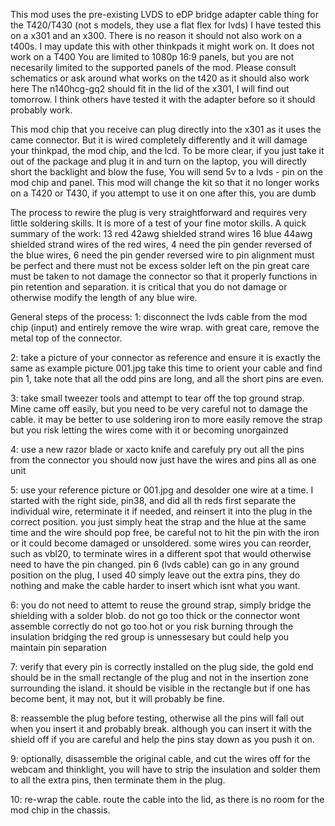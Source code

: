 This mod uses the pre-existing LVDS to eDP bridge adapter cable thing for the T420/T430 (not s models, they use a flat flex for lvds)
I have tested this on a x301 and an x300. There is no reason it should not also work on a t400s. I may update this with other thinkpads it might work on. It does not work on a T400
You are limited to 1080p 16:9 panels, but you are not necesarily limited to the supported panels of the mod. Please consult schematics or ask around what works on the t420 as it should also work here
The n140hcg-gq2 should fit in the lid of the x301, I will find out tomorrow. I think others have tested it with the adapter before so it should probably work.

This mod chip that you receive can plug directly into the x301 as it uses the came connector. But it is wired completely differently and it will damage your thinkpad, the mod chip, and the lcd.
To be more clear, if you just take it out of the package and plug it in and turn on the laptop, you will directly short the backlight and blow the fuse, You will send 5v to a lvds - pin on the mod chip and panel. 
This mod will change the kit so that it no longer works on a T420 or T430, if you attempt to use it on one after this, you are dumb

The process to rewire the plug is very straightforward and requires very little soldering skills. It is more of a test of your fine motor skills. 
A quick summary of the work:
13 red 42awg shielded strand wires
16 blue 44awg shielded strand wires
of the red wires, 4 need the pin gender reversed
of the blue wires, 6 need the pin gender reversed
wire to pin alignment must be perfect and there must not be excess solder left on the pin
great care must be taken to not damage the connector so that it properly functions in pin retention and separation.
it is critical that you do not damage or otherwise modify the length of any blue wire. 

General steps of the process:
1:
disconnect the lvds cable from the mod chip (input) and entirely remove the wire wrap.
with great care, remove the metal top of the connector.

2:
take a picture of your connector as reference and ensure it is exactly the same as example picture 001.jpg
take this time to orient your cable and find pin 1, take note that all the odd pins are long, and all the short pins are even.

3:
take small tweezer tools and attempt to tear off the top ground strap. Mine came off easily, but you need to be very careful not to damage the cable. 
it may be better to use soldering iron to more easily remove the strap but you risk letting the wires come with it or becoming unorgainzed

4:
use a new razor blade or xacto knife and carefuly pry out all the pins from the connector 
you should now just have the wires and pins all as one unit

5:
use your reference picture or 001.jpg and desolder one wire at a time. I started with the right side, pin38, and did all th reds first
separate the individual wire, reterminate it if needed, and reinsert it into the plug in the correct position.
you just simply heat the strap and the hlue at the same time and the wire should pop free, be careful not to hit the pin with the iron or it could become damaged or unsoldered.
some wires you can reorder, such as vbl20, to terminate wires in a different spot that would otherwise need to have the pin changed.
pin 6 (lvds cable) can go in any ground position on the plug, I used 40
simply leave out the extra pins, they do nothing and make the cable harder to insert which isnt what you want.

6:
you do not need to attemt to reuse the ground strap, simply bridge the shielding with a solder blob.
do not go too thick or the connector wont assemble correctly
do not go too hot or you risk burning through the insulation
bridging the red group is unnessesary but could help you maintain pin separation 

7:
verify that every pin is correctly installed on the plug side, the gold end should be in the small rectangle of the plug and not in the insertion zone surrounding the island. 
it should be visible in the rectangle but if one has become bent, it may not, but it will probably be fine.

8: 
reassemble the plug before testing, otherwise all the pins will fall out when you insert it and probably break.
although you can insert it with the shield off if you are careful and help the pins stay down as you push it on.

9:
optionally, disassemble the original cable, and cut the wires off for the webcam and thinklight, you will have to strip the insulation and solder them to all the extra pins, then terminate them in the plug. 

10:
re-wrap the cable. route the cable into the lid, as there is no room for the mod chip in the chassis. 
